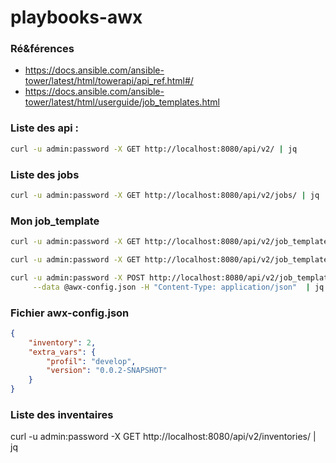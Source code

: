 # playbooks-awx

### Ré&férences 


* https://docs.ansible.com/ansible-tower/latest/html/towerapi/api_ref.html#/
* https://docs.ansible.com/ansible-tower/latest/html/userguide/job_templates.html


### Liste des api :

```bash
curl -u admin:password -X GET http://localhost:8080/api/v2/ | jq
```

### Liste des jobs

```bash
curl -u admin:password -X GET http://localhost:8080/api/v2/jobs/ | jq
```

### Mon job_template


```bash
curl -u admin:password -X GET http://localhost:8080/api/v2/job_templates/ | jq

curl -u admin:password -X GET http://localhost:8080/api/v2/job_templates/11/ | jq

curl -u admin:password -X POST http://localhost:8080/api/v2/job_templates/11/launch/ \
     --data @awx-config.json -H "Content-Type: application/json"  | jq
```

### Fichier awx-config.json

```json
{
    "inventory": 2,
    "extra_vars": {
        "profil": "develop",
        "version": "0.0.2-SNAPSHOT"
    }
}
```

### Liste des inventaires

curl -u admin:password -X GET http://localhost:8080/api/v2/inventories/ | jq
